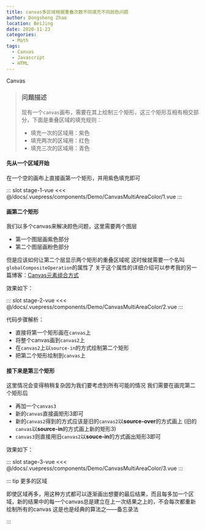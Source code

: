```yaml
---
title: canvas多区域根据重叠次数不同填充不同颜色问题
author: Dongsheng Zhao
location: BeiJing
date: 2020-11-23
categories:
  - Math
tags:
  - Canvas
  - Javascript
  - HTML
---
```


Canvas

<!-- more -->

> ### 问题描述
> 现有一个`canvas`画布，需要在其上绘制三个矩形，这三个矩形互相有相交部分，下面是重叠区域的填充规则：
> * 填充一次的区域用：<q-chip color="purple" text-color="white" size="12px" >紫色</q-chip>
> * 填充两次的区域用：<q-chip color="pink" text-color="white" size="12px">红色</q-chip>
> * 填充三次的区域用：<q-chip color="cyan" text-color="white" size="12px">青色</q-chip>


#### 先从一个区域开始

在一个空的画布上直接画第一个矩形，并用紫色填充即可

<Demo-CanvasMultiAreaColor-1 />

<Util-CodeTab 
  key-prefix="stage-1" 
  :code-types="['vue']"
  default-active-code-type="vue" 
/>

::: slot stage-1-vue
  <<< @/docs/.vuepress/components/Demo/CanvasMultiAreaColor/1.vue
:::

#### 画第二个矩形

我们以多个canvas来解决颜色问题，这里需要两个图层
* 第一个图层画紫色部分
* 第二个图层画粉色部分

但是应该如何让第二个层显示两个矩形的重叠区域呢
这时候就需要一个名叫`globalCompositeOperation`的属性了
关于这个属性的详细介绍可以参考我的另一篇博客：[Canvas元素组合方式](/2020/10/16/canvas-composition-mode/)

效果如下：

<Demo-CanvasMultiAreaColor-2 />

<Util-CodeTab 
  key-prefix="stage-2" 
  :code-types="['vue']"
  default-active-code-type="vue" 
/>

::: slot stage-2-vue
  <<< @/docs/.vuepress/components/Demo/CanvasMultiAreaColor/2.vue
:::

代码步骤解析：
* 直接将第一个矩形画在`canvas`上
* 将整个canvas画到`canvas2`上
* 在`canvas2`上以`source-in`的方式绘制第二个矩形
* 把第二个矩形绘制到`canvas`上

#### 接下来是第三个矩形

这里情况会变得稍稍复杂因为我们要考虑到所有可能的情况
我们需要在画完第二个矩形后
* 再加一个`canvas3`
* 新的`canvas`直接画矩形3即可
* 新的`canvas2`得到的方式应该是旧的`canvas2`以**source-over**的方式画上 (旧的`canvas`以**source-in**的方式画上新的矩形3)
* `canvas3`则直接用旧`canvas2`以**souce-in**的方式画出矩形3即可

效果如下：

<Demo-CanvasMultiAreaColor-3 />

<Util-CodeTab 
  key-prefix="stage-3" 
  :code-types="['vue']"
  default-active-code-type="vue" 
/>

::: slot stage-3-vue
  <<< @/docs/.vuepress/components/Demo/CanvasMultiAreaColor/3.vue
:::

::: tip 更多的区域

即使区域再多，用这种方式都可以逐渐画出想要的最后结果，而且每多加一个区域，新的结果中的每一个canvas总是建立在上一次结果之上的，不会每次都重新绘制所有的canvas
这是也是经典的算法之——备忘录法

:::